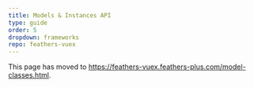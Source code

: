 ```yaml
---
title: Models & Instances API
type: guide
order: 5
dropdown: frameworks
repo: feathers-vuex
---
```


This page has moved to https://feathers-vuex.feathers-plus.com/model-classes.html.